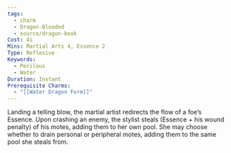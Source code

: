 ```yaml
---
tags:
  - charm
  - Dragon-Blooded
  - source/dragon-book
Cost: 4i
Mins: Martial Arts 4, Essence 2
Type: Reflexive
Keywords:
  - Perilous
  - Water
Duration: Instant
Prerequisite Charms:
  - "[[Water Dragon Form]]"
---
```

Landing a telling blow, the martial artist redirects the flow of a foe’s Essence. Upon crashing an enemy, the stylist steals (Essence + his wound penalty) of his motes, adding them to her own pool. She may choose whether to drain personal or peripheral motes, adding them to the same pool she steals from.
